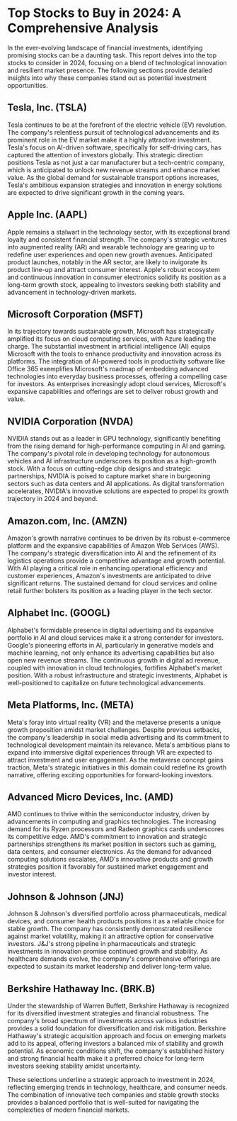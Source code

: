 # Top Stocks to Buy in 2024: A Comprehensive Analysis

In the ever-evolving landscape of financial investments, identifying promising stocks can be a daunting task. This report delves into the top stocks to consider in 2024, focusing on a blend of technological innovation and resilient market presence. The following sections provide detailed insights into why these companies stand out as potential investment opportunities.

## Tesla, Inc. (TSLA)

Tesla continues to be at the forefront of the electric vehicle (EV) revolution. The company's relentless pursuit of technological advancements and its prominent role in the EV market make it a highly attractive investment. Tesla's focus on AI-driven software, specifically for self-driving cars, has captured the attention of investors globally. This strategic direction positions Tesla as not just a car manufacturer but a tech-centric company, which is anticipated to unlock new revenue streams and enhance market value. As the global demand for sustainable transport options increases, Tesla's ambitious expansion strategies and innovation in energy solutions are expected to drive significant growth in the coming years.

## Apple Inc. (AAPL)

Apple remains a stalwart in the technology sector, with its exceptional brand loyalty and consistent financial strength. The company's strategic ventures into augmented reality (AR) and wearable technology are gearing up to redefine user experiences and open new growth avenues. Anticipated product launches, notably in the AR sector, are likely to invigorate its product line-up and attract consumer interest. Apple's robust ecosystem and continuous innovation in consumer electronics solidify its position as a long-term growth stock, appealing to investors seeking both stability and advancement in technology-driven markets.

## Microsoft Corporation (MSFT)

In its trajectory towards sustainable growth, Microsoft has strategically amplified its focus on cloud computing services, with Azure leading the charge. The substantial investment in artificial intelligence (AI) equips Microsoft with the tools to enhance productivity and innovation across its platforms. The integration of AI-powered tools in productivity software like Office 365 exemplifies Microsoft's roadmap of embedding advanced technologies into everyday business processes, offering a compelling case for investors. As enterprises increasingly adopt cloud services, Microsoft's expansive capabilities and offerings are set to deliver robust growth and value.

## NVIDIA Corporation (NVDA)

NVIDIA stands out as a leader in GPU technology, significantly benefiting from the rising demand for high-performance computing in AI and gaming. The company's pivotal role in developing technology for autonomous vehicles and AI infrastructure underscores its position as a high-growth stock. With a focus on cutting-edge chip designs and strategic partnerships, NVIDIA is poised to capture market share in burgeoning sectors such as data centers and AI applications. As digital transformation accelerates, NVIDIA's innovative solutions are expected to propel its growth trajectory in 2024 and beyond.

## Amazon.com, Inc. (AMZN)

Amazon's growth narrative continues to be driven by its robust e-commerce platform and the expansive capabilities of Amazon Web Services (AWS). The company's strategic diversification into AI and the refinement of its logistics operations provide a competitive advantage and growth potential. With AI playing a critical role in enhancing operational efficiency and customer experiences, Amazon's investments are anticipated to drive significant returns. The sustained demand for cloud services and online retail further bolsters its position as a leading player in the tech sector.

## Alphabet Inc. (GOOGL)

Alphabet's formidable presence in digital advertising and its expansive portfolio in AI and cloud services make it a strong contender for investors. Google's pioneering efforts in AI, particularly in generative models and machine learning, not only enhance its advertising capabilities but also open new revenue streams. The continuous growth in digital ad revenue, coupled with innovation in cloud technologies, fortifies Alphabet's market position. With a robust infrastructure and strategic investments, Alphabet is well-positioned to capitalize on future technological advancements.

## Meta Platforms, Inc. (META)

Meta's foray into virtual reality (VR) and the metaverse presents a unique growth proposition amidst market challenges. Despite previous setbacks, the company's leadership in social media advertising and its commitment to technological development maintain its relevance. Meta's ambitious plans to expand into immersive digital experiences through VR are expected to attract investment and user engagement. As the metaverse concept gains traction, Meta's strategic initiatives in this domain could redefine its growth narrative, offering exciting opportunities for forward-looking investors.

## Advanced Micro Devices, Inc. (AMD)

AMD continues to thrive within the semiconductor industry, driven by advancements in computing and graphics technologies. The increasing demand for its Ryzen processors and Radeon graphics cards underscores its competitive edge. AMD's commitment to innovation and strategic partnerships strengthens its market position in sectors such as gaming, data centers, and consumer electronics. As the demand for advanced computing solutions escalates, AMD's innovative products and growth strategies position it favorably for sustained market engagement and investor interest.

## Johnson & Johnson (JNJ)

Johnson & Johnson's diversified portfolio across pharmaceuticals, medical devices, and consumer health products positions it as a reliable choice for stable growth. The company has consistently demonstrated resilience against market volatility, making it an attractive option for conservative investors. J&J's strong pipeline in pharmaceuticals and strategic investments in innovation promise continued growth and stability. As healthcare demands evolve, the company's comprehensive offerings are expected to sustain its market leadership and deliver long-term value.

## Berkshire Hathaway Inc. (BRK.B)

Under the stewardship of Warren Buffett, Berkshire Hathaway is recognized for its diversified investment strategies and financial robustness. The company's broad spectrum of investments across various industries provides a solid foundation for diversification and risk mitigation. Berkshire Hathaway's strategic acquisition approach and focus on emerging markets add to its appeal, offering investors a balanced mix of stability and growth potential. As economic conditions shift, the company's established history and strong financial health make it a preferred choice for long-term investors seeking stability amidst uncertainty.

These selections underline a strategic approach to investment in 2024, reflecting emerging trends in technology, healthcare, and consumer needs. The combination of innovative tech companies and stable growth stocks provides a balanced portfolio that is well-suited for navigating the complexities of modern financial markets.